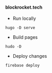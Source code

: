 #### blockrocket.tech

* Run locally
```
hugo -D serve
```

* Build pages
```
hudo -D
```

* Deploy changes
```
firebase deploy
```
